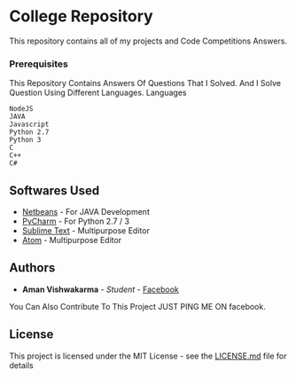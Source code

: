 # College Repository

This repository contains all of my projects and Code Competitions Answers. 

### Prerequisites

This Repository Contains Answers Of Questions That I Solved. And I Solve Question Using Different Languages.
Languages 

```
NodeJS
JAVA
Javascript
Python 2.7
Python 3
C
C++
C#
```

## Softwares Used

* [Netbeans](https://netbeans.org/downloads/) - For JAVA Development
* [PyCharm](https://www.jetbrains.com/pycharm/) - For Python 2.7 / 3
* [Sublime Text](https://www.sublimetext.com/) - Multipurpose Editor
* [Atom](https://atom.io) - Multipurpose Editor

## Authors

* **Aman Vishwakarma** - *Student* - [Facebook](https://fb.com/aman.vishwakarma.xyz)

You Can Also Contribute To This Project JUST PING ME ON facebook.

## License

This project is licensed under the MIT License - see the [LICENSE.md](LICENSE.md) file for details
